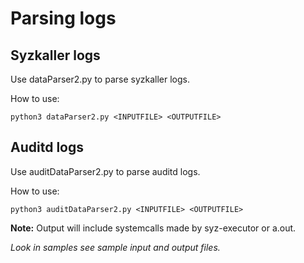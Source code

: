 # Parsing logs

## Syzkaller logs
Use dataParser2.py to parse syzkaller logs.

How to use:
```
python3 dataParser2.py <INPUTFILE> <OUTPUTFILE>
```
## Auditd logs

Use auditDataParser2.py to parse auditd logs.

How to use:
```
python3 auditDataParser2.py <INPUTFILE> <OUTPUTFILE>
```

**Note:** Output will include systemcalls made by syz-executor or a.out.


*Look in samples see sample input and output files.*

